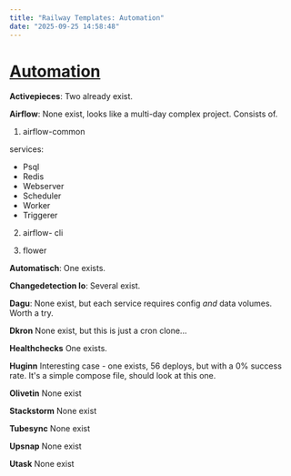```yaml
---
title: "Railway Templates: Automation"
date: "2025-09-25 14:58:48"
---
```


# <a href="https://awesome-docker-compose.com/apps/automation">Automation</a>

**Activepieces**: Two already exist.

**Airflow**: None exist, looks like a multi-day complex project. Consists of.

1. airflow-common

services:

- Psql
- Redis
- Webserver
- Scheduler
- Worker
- Triggerer

2. airflow- cli

3. flower

**Automatisch**: One exists.

**Changedetection Io**: Several exist.

**Dagu**: None exist, but each service requires config _and_ data volumes. Worth a try.

**Dkron** None exist, but this is just a cron clone...

**Healthchecks** One exists.

**Huginn** Interesting case - one exists, 56 deploys, but with a 0% success rate. It's a simple compose file, should look at this one.

**Olivetin** None exist

**Stackstorm** None exist

**Tubesync** None exist

**Upsnap** None exist

**Utask** None exist
